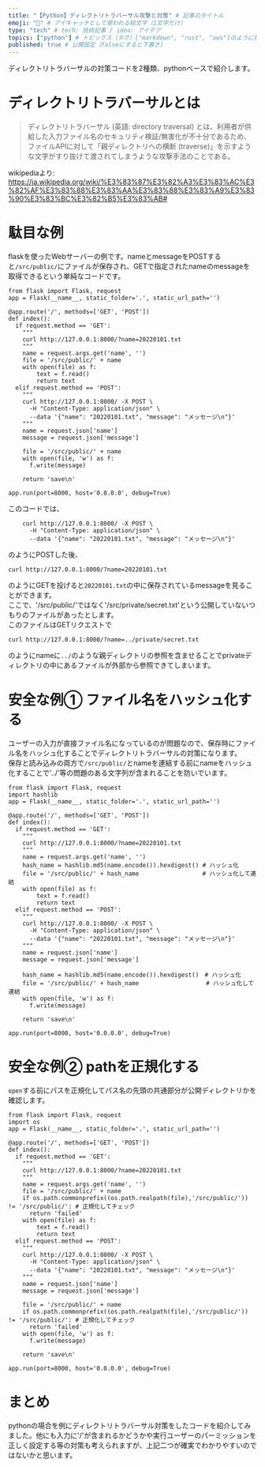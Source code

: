 ```yaml
---
title: "【Python】ディレクトリトラバーサル攻撃と対策" # 記事のタイトル
emoji: "🐻" # アイキャッチとして使われる絵文字（1文字だけ）
type: "tech" # tech: 技術記事 / idea: アイデア
topics: ["python"] # トピックス（タグ）["markdown", "rust", "aws"]のように指定する
published: true # 公開設定（falseにすると下書き）
---
```


ディレクトリトラバーサルの対策コードを2種類、pythonベースで紹介します。

# ディレクトリトラバーサルとは

> ディレクトリトラバーサル (英語: directory traversal) とは、利用者が供給した入力ファイル名のセキュリティ検証/無害化が不十分であるため、ファイルAPIに対して「親ディレクトリへの横断 (traverse)」を示すような文字がすり抜けて渡されてしまうような攻撃手法のことである。

wikipediaより: https://ja.wikipedia.org/wiki/%E3%83%87%E3%82%A3%E3%83%AC%E3%82%AF%E3%83%88%E3%83%AA%E3%83%88%E3%83%A9%E3%83%90%E3%83%BC%E3%82%B5%E3%83%AB# 

# 駄目な例

flaskを使ったWebサーバーの例です。nameとmessageをPOSTすると`/src/public/`にファイルが保存され、GETで指定されたnameのmessageを取得できるという単純なコードです。

```
from flask import Flask, request
app = Flask(__name__, static_folder='.', static_url_path='')

@app.route('/', methods=['GET', 'POST'])
def index():
  if request.method == 'GET':
    """
    curl http://127.0.0.1:8000/?name=20220101.txt
    """
    name = request.args.get('name', '')
    file = '/src/public/' + name
    with open(file) as f:
        text = f.read()
        return text
  elif request.method == 'POST':
    """
    curl http://127.0.0.1:8000/ -X POST \
      -H "Content-Type: application/json" \
      --data '{"name": "20220101.txt", "message": "メッセージ\n"}'
    """
    name = request.json['name']
    message = request.json['message']

    file = '/src/public/' + name
    with open(file, 'w') as f:
      f.write(message)

    return 'save\n'

app.run(port=8000, host='0.0.0.0', debug=True)
```

このコードでは、

```
    curl http://127.0.0.1:8000/ -X POST \
      -H "Content-Type: application/json" \
      --data '{"name": "20220101.txt", "message": "メッセージ\n"}'
```

のようにPOSTした後、

```
curl http://127.0.0.1:8000/?name=20220101.txt
```

のようにGETを投げると`20220101.txt`の中に保存されているmessageを見ることができます。  
ここで、'/src/public/'ではなく'/src/private/secret.txt'という公開していないつもりのファイルがあったとします。  
このファイルはGETリクエストで

```
curl http://127.0.0.1:8000/?name=../private/secret.txt
```

のようにnameに`../`のような親ディレクトリの参照を含ませることでprivateディレクトリの中にあるファイルが外部から参照できてしまいます。


# 安全な例① ファイル名をハッシュ化する

ユーザーの入力が直接ファイル名になっているのが問題なので、保存時にファイル名をハッシュ化することでディレクトリトラバーサルの対策になります。  
保存と読み込みの両方で`/src/public/`とnameを連結する前にnameをハッシュ化することで'../'等の問題のある文字列が含まれることを防いでいます。


```
from flask import Flask, request
import hashlib
app = Flask(__name__, static_folder='.', static_url_path='')

@app.route('/', methods=['GET', 'POST'])
def index():
  if request.method == 'GET':
    """
    curl http://127.0.0.1:8000/?name=20220101.txt
    """
    name = request.args.get('name', '')
    hash_name = hashlib.md5(name.encode()).hexdigest() # ハッシュ化
    file = '/src/public/' + hash_name                  # ハッシュ化して連結
    with open(file) as f:
        text = f.read()
        return text
  elif request.method == 'POST':
    """
    curl http://127.0.0.1:8000/ -X POST \
      -H "Content-Type: application/json" \
      --data '{"name": "20220101.txt", "message": "メッセージ\n"}'
    """
    name = request.json['name']
    message = request.json['message']

    hash_name = hashlib.md5(name.encode()).hexdigest()　# ハッシュ化
    file = '/src/public/' + hash_name                   # ハッシュ化して連結
    with open(file, 'w') as f:
      f.write(message)

    return 'save\n'

app.run(port=8000, host='0.0.0.0', debug=True)
```


# 安全な例② pathを正規化する

`open`する前にパスを正規化してパス名の先頭の共通部分が公開ディレクトリかを確認します。

```
from flask import Flask, request
import os
app = Flask(__name__, static_folder='.', static_url_path='')

@app.route('/', methods=['GET', 'POST'])
def index():
  if request.method == 'GET':
    """
    curl http://127.0.0.1:8000/?name=20220101.txt
    """
    name = request.args.get('name', '')
    file = '/src/public/' + name
    if os.path.commonprefix((os.path.realpath(file),'/src/public/')) != '/src/public/': # 正規化してチェック
      return 'failed'
    with open(file) as f:
        text = f.read()
        return text
  elif request.method == 'POST':
    """
    curl http://127.0.0.1:8000/ -X POST \
      -H "Content-Type: application/json" \
      --data '{"name": "20220101.txt", "message": "メッセージ\n"}'
    """
    name = request.json['name']
    message = request.json['message']

    file = '/src/public/' + name
    if os.path.commonprefix((os.path.realpath(file),'/src/public/')) != '/src/public/': # 正規化してチェック
      return 'failed'
    with open(file, 'w') as f:
      f.write(message)

    return 'save\n'

app.run(port=8000, host='0.0.0.0', debug=True)
```

# まとめ

pythonの場合を例にディレクトリトラバーサル対策をしたコードを紹介してみました。他にも入力に'/'が含まれるかどうかや実行ユーザーのパーミッションを正しく設定する等の対策も考えられますが、上記二つが確実でわかりやすいのではないかと思います。
